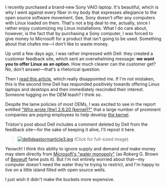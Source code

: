 I recently purchased a brand-new Sony VAIO laptop.  It's beautiful, which is why I went against every fiber in my body that expresses allegiance to the open source software movement.  See, Sony doesn't offer any computers with Linux loaded on them.  That's not a big deal to me, actually, since I rather enjoy customizing my Linux installations.  What I do care about, however, is the fact that by purchasing a Sony computer, I was forced to give money to Microsoft for a product that isn't going to be used.  Something about that chafes me&mdash;I don't like to waste money.

Up until a few days ago, I was rather impressed with Dell: they created a customer feedback site, which sent an overwhelming message: <b>we want you to offer Linux as an option</b>.  How much clearer can the customer get?  No, don't answer&mdash;that's a rhetorical question.

Then I <a href="http://tech.blorge.com/Structure:%20/2007/03/01/dell-censors-ideastorm-linux-dissent/">read this article</a>, which really disappointed me.  If I'm not mistaken, this is the second time Dell has responded positively towards offering Linux laptops and desktops and then immediately rescinded their interest.  Someone tugging on the OEM leash?  I think so.

Despite the lame policies of most OEMs, I was excited to see in the report entitled <a href="http://lwn.net/Articles/222773/">"Who wrote [the] 2.6.20 [kernel]?"</a> that a large number of prominent companies are <em>paying</em> employees to help develop <a href="http://kernel.org">the kernel</a>.

Triston's post about Dell includes a comment deleted by Dell from the feedback site&mdash;for the sake of keeping it alive, I'll repost it here.

<blockquote><a href='http://threebrothers.org/brendan/blog/wp-content/uploads/2007/03/dellideastormarticle3.jpg' title='dellideastormarticle3.jpg'><img src='http://threebrothers.org/brendan/blog/wp-content/uploads/2007/03/dellideastormarticle3.thumbnail.jpg' alt='dellideastormarticle3.jpg' /></a>
(Click for full-sized image)</blockquote>

Yeowch!  I think this ability to ignore supply and demand <em>and</em> make money may stem directly from <a href="http://www.scyld.com/pipermail/beowulf/2007-January/017244.html">Microsoft's "water monopoly"</a> (as Roberg G. Brown of <a href="http://beowulf.org">Beowulf</a> fame puts it).  But I'm not entirely worried about that&mdash;my computer doesn't need the water they're trying to restrict, and I'm happy to live on a little island filled with open source wells.

I just wish it didn't make the buckets more expensive.